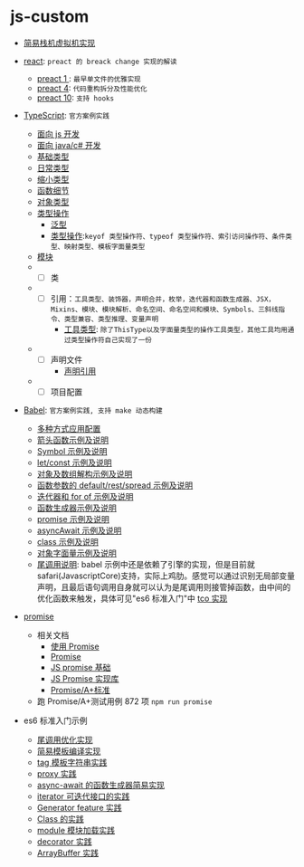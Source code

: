 # js-custom
- [简易栈机虚拟机实现](./virtual-stack.ts)
- [react](./react): `preact 的 breack change 实现的解读`
  - [preact 1 ](./react/preact_1): `最早单文件的优雅实现`
  - [preact 4](./react/preact_4): `代码重构拆分及性能优化`
  - [preact 10](./react/preact_10): `支持 hooks`
- [TypeScript](./typescript): `官方案例实践`

  - [面向 js 开发](./typescript/for-js-programmer.ts)
  - [面向 java/c# 开发](./typescript/for-java-csharp-programmer.ts)
  - [基础类型](./typescript/basic-types.ts)
  - [日常类型](./typescript/everyday-types.ts)
  - [缩小类型](./typescript/narrowing.ts)
  - [函数细节](./typescript/functions.ts)
  - [对象类型](./typescript/objects.ts)
  - [类型操作](./type-manipulation)
    - [泛型](./type-manipulation-generics.ts)
    - [类型操作](./type-manipulation-other.ts):`keyof 类型操作符、typeof 类型操作符、索引访问操作符、条件类型、映射类型、模板字面量类型`
  - [模块](./typescript/modules/index.ts)
  - - [ ] 类
  - - [ ] 引用：`工具类型、装饰器，声明合并，枚举，迭代器和函数生成器、JSX，Mixins、模块、模块解析、命名空间、命名空间和模块、Symbols、三斜线指令、类型兼容、类型推理、变量声明`
      - [工具类型](./typescript/utility-types.ts): `除了ThisType以及字面量类型的操作工具类型，其他工具均用通过类型操作符自己实现了一份`
  - - [ ] 声明文件
      - [声明引用](./typescript/declaration/declaration-refrence.ts)
  - - [ ] 项目配置
- [Babel](./babel): `官方案例实践, 支持 make 动态构建`
  - [多种方式应用配置](./babel/es6-features/config.mjs)
  - [箭头函数示例及说明](./babel/es6-features/arrowFun.js)
  - [Symbol 示例及说明](./babel/es6-features/symbol.js)
  - [let/const 示例及说明](./babel/es6-features/letConst.js)
  - [对象及数组解构示例及说明](./babel/es6-features/destructuring.js)
  - [函数参数的 default/rest/spread 示例及说明](./babel/es6-features/defaultRestSpread.js)
  - [迭代器和 for of 示例及说明](./babel/es6-features/iteratorsForOf.js)
  - [函数生成器示例及说明](./babel/es6-features/generator.js)
  - [promise 示例及说明](./babel/es6-features/promise.js)
  - [asyncAwait 示例及说明](./babel/es6-features/asyncAwait.js)
  - [class 示例及说明](./babel/es6-features/class.js)
  - [对象字面量示例及说明](./babel/es6-features/objectLiterals.js)
  - [尾调用说明](./babel/es6-features/tailCall.js): babel 示例中还是依赖了引擎的实现，但是目前就 safari(JavascriptCore)支持，实际上鸡肋。感觉可以通过识别无局部变量声明，且最后语句调用自身就可以认为是尾调用则接管掉函数，由中间的优化函数来触发，具体可见"es6 标准入门"中 [tco 实现](../es6/tail-call-one.mjs)
- [promise](./promise.js)
  - 相关文档
    - [使用 Promise](https://developer.mozilla.org/zh-CN/docs/Web/JavaScript/Guide/Using_promises)
    - [Promise](https://developer.mozilla.org/zh-CN/docs/Web/JavaScript/Reference/Global_Objects/Promise)
    - [JS promise 基础](https://medium.com/@ramsunvtech/promises-of-promise-part-1-53f769245a53)
    - [JS Promise 实现库](https://medium.com/@ramsunvtech/js-promise-part-2-q-js-when-js-and-rsvp-js-af596232525c)
    - [Promise/A+标准](https://promisesaplus.com/#notes)
  - 跑 Promise/A+测试用例 872 项 `npm run promise`
- es6 标准入门示例
  - [尾调用优化实现](./es6/tail-call-one.mjs)
  - [简易模板编译实现](./es6/template-compile.mjs)
  - [tag 模板字符串实践](./es6/tagged-template.mjs)
  - [proxy 实践](./es6/proxy.mjs)
  - [async-await 的函数生成器简易实现](./es6/async.mjs)
  - [iterator 可迭代接口的实践](./es6/iterator.mjs)
  - [Generator feature 实践](./es6/generator.mjs)
  - [Class 的实践](./es6/class.mjs)
  - [module 模块加载实践](./es6/module.mjs)
  - [decorator 实践](./es6/decorator.js)
  - [ArrayBuffer 实践](./es6/array-buffer.mjs)
